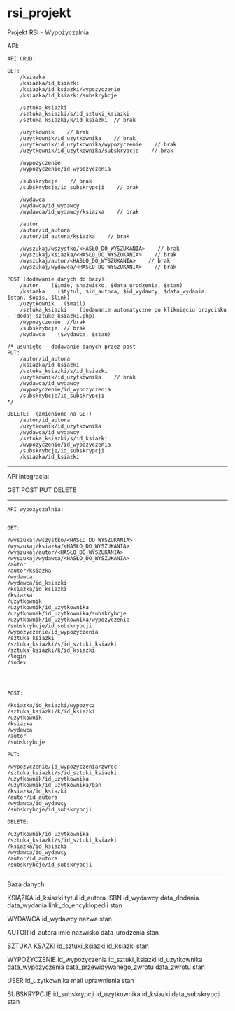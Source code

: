 # rsi_projekt
Projekt RSI - Wypożyczalnia


API:




	API CRUD:
	
	GET:
		/ksiazka
		/ksiazka/id_ksiazki
		/ksiazka/id_ksiazki/wypozyczenie
		/ksiazka/id_ksiazki/subskrybcje
		
		/sztuka_ksiazki
		/sztuka_ksiazki/s/id_sztuki_ksiazki
		/sztuka_ksiazki/k/id_ksiazki  // brak
		
		/uzytkownik    // brak
		/uzytkownik/id_uzytkownika    // brak
		/uzytkownik/id_uzytkownika/wypozyczenie    // brak
		/uzytkownik/id_uzytkownika/subskrybcje    // brak
		
		/wypozyczenie
		/wypozyczenie/id_wypozyczenia
		
		/subskrybcje    // brak
		/subskrybcje/id_subskrypcji    // brak
		
		/wydawca
		/wydawca/id_wydawcy
		/wydawca/id_wydawcy/ksiazka    // brak
		
		/autor
		/autor/id_autora
		/autor/id_autora/ksiazka    // brak
		
		/wyszukaj/wszystko/<HASŁO_DO_WYSZUKANIA>    // brak
		/wyszukaj/ksiazka/<HASŁO_DO_WYSZUKANIA>    // brak
		/wyszukaj/autor/<HASŁO_DO_WYSZUKANIA>    // brak
		/wyszukaj/wydawca/<HASŁO_DO_WYSZUKANIA>    // brak
		
	POST (dodawanie danych do bazy):
		/autor    ($imie, $nazwisko, $data_urodzenia, $stan)
		/ksiazka    ($tytul, $id_autora, $id_wydawcy, $data_wydania, $stan, $opis, $link)
		/uzytkownik   ($mail)
		/sztuka_ksiazki    (dodawanie automatyczne po kliknięciu przycisku - 'dodaj_sztuke_ksiazki.php)
		/wypozyczenie  //brak
		/subskrybcje  // brak
		/wydawca    ($wydawca, $stan)
		
	/* usunięte - dodawanie danych przez post 
	PUT:
		/autor/id_autora
		/ksiazka/id_ksiazki
		/sztuka_ksiazki/s/id_ksiazki
		/uzytkownik/id_uzytkownika    // brak
		/wydawca/id_wydawcy
		/wypozyczenie/id_wypozyczenia
		/subskrybcje/id_subskrypcji
	*/
	
	DELETE:  (zmienione na GET)
		/autor/id_autora
		/uzytkownik/id_uzytkownika
		/wydawca/id_wydawcy
		/sztuka_ksiazki/s/id_ksiazki
		/wypozyczenie/id_wypozyczenia
		/subskrybcje/id_subskrypcji
		/ksiazka/id_ksiazki
  __________________________________________________________

API integracja:

  GET
  POST
  PUT
  DELETE
____________________________________________________________

	
	API wypożyczalnia:


	GET:
	
	/wyszukaj/wszystko/<HASŁO_DO_WYSZUKANIA>
	/wyszukaj/ksiazka/<HASŁO_DO_WYSZUKANIA>
	/wyszukaj/autor/<HASŁO_DO_WYSZUKANIA>
	/wyszukaj/wydawca/<HASŁO_DO_WYSZUKANIA>
	/autor
	/autor/ksiazka
	/wydawca
	/wydawca/id_ksiazki
	/ksiazka/id_ksiazki
	/ksiazka
	/uzytkownik
	/uzytkownik/id_uzytkownika
	/uzytkownik/id_uzytkownika/subskrybcje
	/uzytkownik/id_uzytkownika/wypozyczenie
	/subskrybcje/id_subskrybcji
	/wypozyczenie/id_wypozyczenia
	/sztuka_ksiazki
	/sztuka_ksiazki/s/id_sztuki_ksiazki
	/sztuka_ksiazki/k/id_ksiazki
	/login
	/index
	
	
	
	
	POST:
	
	/ksiazka/id_ksiazki/wypozycz
	/sztuka_ksiazki/k/id_ksiazki
	/uzytkownik
	/ksiazka
	/wydawca
	/autor
	/subskrybcje
	
	PUT:
	
	/wypozyczenie/id_wypozyczenia/zwroc
	/sztuka_ksiazki/s/id_sztuki_ksiazki
	/uzytkownik/id_uzytkownika
	/uzytkownik/id_uzytkownika/ban
	/ksiazka/id_ksiazki
	/autor/id_autora
	/wydawca/id_wydawcy
	/subskrybcje/id_subskrybcji
	
	DELETE:
	
	/uzytkownik/id_uzytkownika
	/sztuka_ksiazki/s/id_sztuki_ksiazki
	/ksiazka/id_ksiazki
	/wydawca/id_wydawcy
	/autor/id_autora
	/subskrybcje/id_subskrybcji
_________________________________________________________________

Baza danych:

KSIĄŻKA
id_ksiazki
tytul
id_autora
ISBN
id_wydawcy
data_dodania
data_wydania
link_do_encyklopedii
stan

WYDAWCA
id_wydawcy
nazwa
stan

AUTOR
id_autora
imie
nazwisko
data_urodzenia
stan

SZTUKA KSĄŻKI
id_sztuki_ksiazki
id_ksiazki
stan

WYPOŻYCZENIE
id_wypozyczenia
id_sztuki_ksiazki
id_uzytkownika
data_wypozyczenia
data_przewidywanego_zwrotu
data_zwrotu
stan

USER
id_uzytkownika
mail
uprawnienia
stan

SUBSKRYPCJE
id_subskrypcji
id_uzytkownika
id_ksiazki
data_subskrypcji
stan
